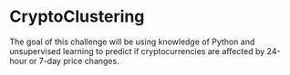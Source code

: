 # CryptoClustering

The goal of this challenge will be using knowledge of Python and unsupervised learning to predict if cryptocurrencies are affected by 24-hour or 7-day price changes.


